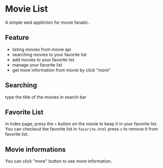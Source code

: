 # Movie List
A simple wed appliction for movie fanatic.

## Feature
* listing movies from movie api
* searching movies to your favorite list
* add movies to your favorite list
* manage your favorite list
* get more information from movie by click "more" 

## Searching
type the title of the movies in search bar

## Favorite List
in index page, press the `+` button on the movie to keep it in your favorite list. You can checkout the favorite list in `favorite.html` press `x` to remove it from favorite list.

## Movie informations
You can click "more" button to see more information.